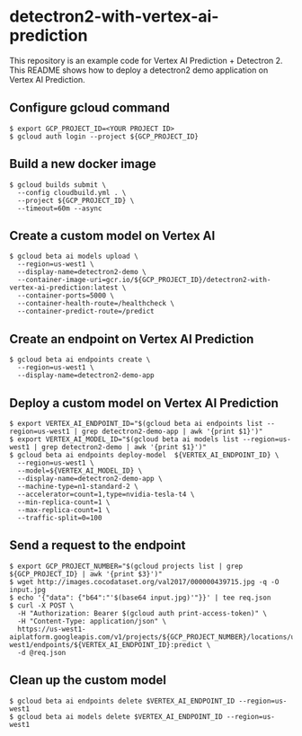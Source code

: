 # detectron2-with-vertex-ai-prediction

This repository is an example code for Vertex AI Prediction + Detectron 2. This README shows how to deploy a detectron2 demo application on Vertex AI Prediction.

## Configure gcloud command

```console
$ export GCP_PROJECT_ID=<YOUR PROJECT ID>
$ gcloud auth login --project ${GCP_PROJECT_ID}
```

## Build a new docker image

```console
$ gcloud builds submit \
  --config cloudbuild.yml . \
  --project ${GCP_PROJECT_ID} \
  --timeout=60m --async
```

## Create a custom model on Vertex AI

```console
$ gcloud beta ai models upload \
  --region=us-west1 \
  --display-name=detectron2-demo \
  --container-image-uri=gcr.io/${GCP_PROJECT_ID}/detectron2-with-vertex-ai-prediction:latest \
  --container-ports=5000 \
  --container-health-route=/healthcheck \
  --container-predict-route=/predict
```
## Create an endpoint on Vertex AI Prediction

```console
$ gcloud beta ai endpoints create \
  --region=us-west1 \
  --display-name=detectron2-demo-app
```


## Deploy a custom model on Vertex AI Prediction

```console
$ export VERTEX_AI_ENDPOINT_ID="$(gcloud beta ai endpoints list --region=us-west1 | grep detectron2-demo-app | awk '{print $1}')"
$ export VERTEX_AI_MODEL_ID="$(gcloud beta ai models list --region=us-west1 | grep detectron2-demo | awk '{print $1}')"
$ gcloud beta ai endpoints deploy-model  ${VERTEX_AI_ENDPOINT_ID} \
  --region=us-west1 \
  --model=${VERTEX_AI_MODEL_ID} \
  --display-name=detectron2-demo-app \
  --machine-type=n1-standard-2 \
  --accelerator=count=1,type=nvidia-tesla-t4 \
  --min-replica-count=1 \
  --max-replica-count=1 \
  --traffic-split=0=100
```

## Send a request to the endpoint

```console
$ export GCP_PROJECT_NUMBER="$(gcloud projects list | grep ${GCP_PROJECT_ID} | awk '{print $3}')"
$ wget http://images.cocodataset.org/val2017/000000439715.jpg -q -O input.jpg
$ echo '{"data": {"b64":"'$(base64 input.jpg)'"}}' | tee req.json
$ curl -X POST \
  -H "Authorization: Bearer $(gcloud auth print-access-token)" \
  -H "Content-Type: application/json" \
  https://us-west1-aiplatform.googleapis.com/v1/projects/${GCP_PROJECT_NUMBER}/locations/us-west1/endpoints/${VERTEX_AI_ENDPOINT_ID}:predict \
  -d @req.json
```


## Clean up the custom model

```console
$ gcloud beta ai endpoints delete $VERTEX_AI_ENDPOINT_ID --region=us-west1
$ gcloud beta ai models delete $VERTEX_AI_ENDPOINT_ID --region=us-west1
```
